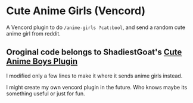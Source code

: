 # Cute Anime Girls (Vencord)

A Vencord plugin to do `/anime-girls ?cat:bool`, and send a random cute anime girl from reddit.

## Oroginal code belongs to ShadiestGoat's [Cute Anime Boys Plugin](https://github.com/ShadiestGoat/vencord-cuteanimeboys 'its so joever')
I modified only a few lines to make it where it sends anime girls instead.

I might create my own vencord plugin in the future. Who knows maybe its something useful or just for fun.
